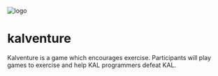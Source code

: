 ![logo](https://github.com/lrosenba1/kalventure/blob/master/project/app/assets/images/kal%20logo.png)

# kalventure

Kalventure is a game which encourages exercise. Participants will play games to exercise and help KAL programmers defeat KAL.

